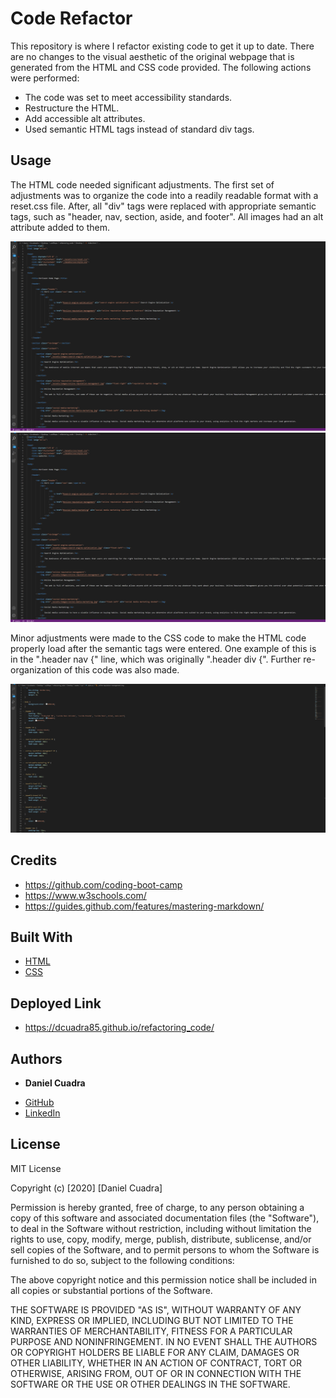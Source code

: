 # Code Refactor

This repository is where I refactor existing code to get it up to date. There are no changes to the visual aesthetic of the original webpage that is generated from the HTML and CSS code provided. The following actions were performed:

* The code was set to meet accessibility standards. 
* Restructure the HTML.
* Add accessible alt attributes.
* Used semantic HTML tags instead of standard div tags.

## Usage

The HTML code needed significant adjustments. The first set of adjustments was to organize the code into a readily readable format with a reset.css file. After, all "div" tags were replaced with appropriate semantic tags, such as "header, nav, section, aside, and footer". All images had an alt attribute added to them.

![HTML-code](./develop/assets/images/htmlscreen.png)
<img src="https://github.com/DCuadra85/refactoring_code/blob/master/Develop/assets/images/htmlscreen.png">

Minor adjustments were made to the CSS code to make the HTML code properly load after the semantic tags were entered. One example of this is in the ".header nav {" line, which was originally ".header div {". Further re-organization of this code was also made.

![CSS-code](./develop/assets/images/css-screen.png)

## Credits

* https://github.com/coding-boot-camp
* https://www.w3schools.com/
* https://guides.github.com/features/mastering-markdown/

## Built With

* [HTML](https://developer.mozilla.org/en-US/docs/Web/HTML)
* [CSS](https://developer.mozilla.org/en-US/docs/Web/CSS)

## Deployed Link

* https://dcuadra85.github.io/refactoring_code/


## Authors

* **Daniel Cuadra** 

- [GitHub](https://github.com/DCuadra85)
- [LinkedIn](https://www.linkedin.com/in/daniel-cuadra-3705aa39/)


## License

MIT License

Copyright (c) [2020] [Daniel Cuadra]

Permission is hereby granted, free of charge, to any person obtaining a copy
of this software and associated documentation files (the "Software"), to deal
in the Software without restriction, including without limitation the rights
to use, copy, modify, merge, publish, distribute, sublicense, and/or sell
copies of the Software, and to permit persons to whom the Software is
furnished to do so, subject to the following conditions:

The above copyright notice and this permission notice shall be included in all
copies or substantial portions of the Software.

THE SOFTWARE IS PROVIDED "AS IS", WITHOUT WARRANTY OF ANY KIND, EXPRESS OR
IMPLIED, INCLUDING BUT NOT LIMITED TO THE WARRANTIES OF MERCHANTABILITY,
FITNESS FOR A PARTICULAR PURPOSE AND NONINFRINGEMENT. IN NO EVENT SHALL THE
AUTHORS OR COPYRIGHT HOLDERS BE LIABLE FOR ANY CLAIM, DAMAGES OR OTHER
LIABILITY, WHETHER IN AN ACTION OF CONTRACT, TORT OR OTHERWISE, ARISING FROM,
OUT OF OR IN CONNECTION WITH THE SOFTWARE OR THE USE OR OTHER DEALINGS IN THE
SOFTWARE.